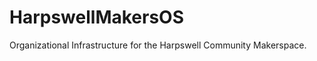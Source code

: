 HarpswellMakersOS
=================

Organizational Infrastructure for the Harpswell Community Makerspace.

